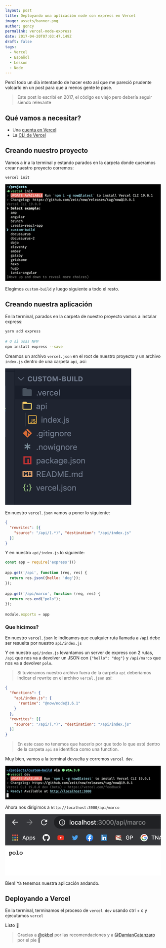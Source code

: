 ```yaml
---
layout: post
title: Deployando una aplicación node con express en Vercel
image: assets/banner.png
author: goncy
permalink: vercel-node-express
date: 2017-04-20T07:03:47.149Z
draft: false
tags:
  - Vercel
  - Español
  - Lesson
  - Node
---
```


Perdí todo un día intentando de hacer esto así que me pareció prudente volcarlo en un post para que a menos gente le pase.

> Este post lo escribí en 2017, el código es viejo pero debería seguir siendo relevante

## Qué vamos a necesitar?
* Una [cuenta en Vercel](https://vercel.com/signup)
* La [CLI de Vercel](https://vercel.com/download)

## Creando nuestro proyecto
Vamos a ir a la terminal y estando parados en la carpeta donde queramos crear nuestro proyecto corremos:
```bash
vercel init
```

![02](./assets/install.png)

Elegimos `custom-build` y luego siguiente a todo el resto.

## Creando nuestra aplicación
En la terminal, parados en la carpeta de nuestro proyecto vamos a instalar express:

```bash
yarn add express

# O si usas NPM
npm install express --save
```

Creamos un archivo `vercel.json` en el root de nuestro proyecto y un archivo `index.js` dentro de una carpeta `api`, así:

![03](./assets/folders.png)

En nuestro `vercel.json` vamos a poner lo siguiente:

```json
{
  "rewrites": [{
    "source": "/api/(.*)", "destination": "/api/index.js"
  }]
}
```

Y en nuestro `api/index.js` lo siguiente:

```js
const app = require('express')()

app.get('/api', function (req, res) {
  return res.json({hello: 'dog'});
});

app.get('/api/marco', function (req, res) {
  return res.end("polo");
});

module.exports = app
```

### Que hicimos?
En nuestro `vercel.json` le indicamos que cualquier ruta llamada a `/api` debe ser resuelta por nuestro `api/index.js`

Y en nuestro `api/index.js` levantamos un server de express con 2 rutas, `/api` que nos va a devolver un JSON con `{"hello": "dog"}` y `/api/marco` que nos va a devolver `polo`.

> Si tuvieramos nuestro archivo fuera de la carpeta `api` deberíamos indicar el rewrite en el archivo `vercel.json` así:
```json
{
  "functions": {
    "api/index.js": {
      "runtime": "@now/node@1.6.1"
    }
  },
  "rewrites": [{
    "source": "/api/(.*)", "destination": "/api/index.js"
  }]
}
```
> En este caso no tenemos que hacerlo por que todo lo que esté dentro de la carpeta `api` se identifica como una function.

Muy bien, vamos a la terminal devuelta y corremos `vercel dev`.

![04](./assets/dev.png)

Ahora nos dirigimos a `http://localhost:3000/api/marco`

![05](./assets/response.png)

Bien! Ya tenemos nuestra aplicación andando.

## Deployando a Vercel
En la terminal, terminamos el proceso de `vercel dev` usando ctrl + c y ejecutamos `vercel`

Listo 💪

> Gracias a [@okbel](https://twitter.com/okbel) por las recomendaciones y a [@DamianCatanzaro](https://twitter.com/DamianCatanzaro) por el pie 🙌
